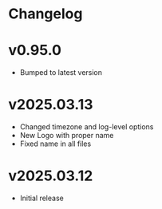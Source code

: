 # Changelog

# v0.95.0
- Bumped to latest version

# v2025.03.13
- Changed timezone and log-level options
- New Logo with proper name
- Fixed name in all files 

# v2025.03.12

- Initial release
